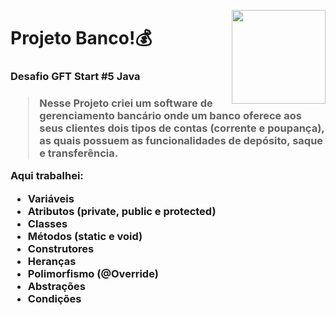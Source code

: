 <a href="https://web.dio.me/track/gft-start-5-java"><img height="150px"  align="right" align="top" src="https://user-images.githubusercontent.com/101984947/168329670-2157dcb1-d4d9-49b8-ade6-f8d1f252f05a.png"></a>

<h1>Projeto Banco!💰</h1>
<h3>Desafio GFT Start #5 Java<h3> 

> Nesse Projeto criei um software de gerenciamento bancário onde um banco oferece aos seus clientes dois tipos de contas (corrente e poupança), as quais possuem as funcionalidades de depósito, saque e transferência. 
  
Aqui trabalhei:
+ Variáveis 
+ Atributos (private, public e protected)
+ Classes
+ Métodos (static e void)
+ Construtores
+ Heranças 
+ Polimorfismo (@Override)
+ Abstrações
+ Condições
